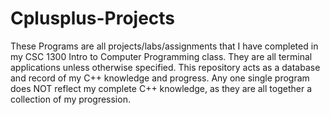 # Cplusplus-Projects

These Programs are all projects/labs/assignments that I have completed in my CSC 1300 Intro to Computer Programming class.
They are all terminal applications unless otherwise specified.
This repository acts as a database and record of my C++ knowledge and progress.
Any one single program does NOT reflect my complete C++ knowledge, as they are all together a collection of my progression.
